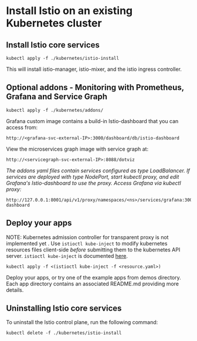 # Install Istio on an existing Kubernetes cluster

<!---
**Optional - Create a Kubernetes namespace and set the current context to use that namespace**

    kubectl create ns <ns>

    kubectl config set-context `kubectl config view | grep current-context | awk '{print $2}'` --namespace <ns>
--->

## Install Istio core services

    kubectl apply -f ./kubernetes/istio-install

This will install istio-manager, istio-mixer, and the istio ingress controller.


## Optional addons - Monitoring with Prometheus, Grafana and Service Graph

    kubectl apply -f ./kubernetes/addons/


Grafana custom image contains a build-in Istio-dashboard that you can access from:

    http://<grafana-svc-external-IP>:3000/dashboard/db/istio-dashboard


View the microservices graph image with service graph at:

    http://<servicegraph-svc-external-IP>:8088/dotviz

*The addons yaml files contain services configured as type LoadBalancer. If services are deployed with type NodePort,
start kubectl proxy, and edit Grafana's Istio-dashboard to use the proxy. Access Grafana via kubectl proxy:*

    http://127.0.0.1:8001/api/v1/proxy/namespaces/<ns>/services/grafana:3000/dashboard/db/istio-dashboard


## Deploy your apps

NOTE: Kubernetes admission controller for transparent proxy is not
implemented yet . Use `istioctl kube-inject` to modify kubernetes
resources files client-side *before* submitting them to the kubernetes
API server. `istioctl kube-inject` is documented
[here](https://github.com/istio/istio/blob/master/doc/istioctl.md#kube-inject).

    kubectl apply -f <(istioctl kube-inject -f <resource.yaml>)

Deploy your apps, or try one of the example apps from demos directory. Each app directory contains an associated README.md providing more details.


## Uninstalling Istio core services

To uninstall the Istio control plane, run the following command:

    kubectl delete -f ./kubernetes/istio-install

